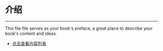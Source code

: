 # 介绍
---

This file file serves as your book's preface, a great place to describe your book's content and ideas.

* [点击查看内容列表](SUMMARY.md)